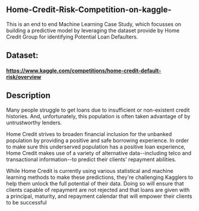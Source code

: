 ## Home-Credit-Risk-Competition-on-kaggle-
This is an end to end Machine Learning Case Study, which focusses on building a predictive model by leveraging the dataset provide by Home Credit Group for identifying Potential Loan Defaulters.
## Dataset:
#### https://www.kaggle.com/competitions/home-credit-default-risk/overview

## Description
Many people struggle to get loans due to insufficient or non-existent credit histories. And, unfortunately, this population is often taken advantage of by untrustworthy lenders.

Home Credit strives to broaden financial inclusion for the unbanked population by providing a positive and safe borrowing experience. In order to make sure this underserved population has a positive loan experience, Home Credit makes use of a variety of alternative data--including telco and transactional information--to predict their clients' repayment abilities.

While Home Credit is currently using various statistical and machine learning methods to make these predictions, they're challenging Kagglers to help them unlock the full potential of their data. Doing so will ensure that clients capable of repayment are not rejected and that loans are given with a principal, maturity, and repayment calendar that will empower their clients to be successful
